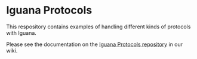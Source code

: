 <h1>Iguana Protocols</h1>

This respository contains examples of handling different kinds of protocols with Iguana.

Please see the documentation on the <a href="http://help.interfaceware.com/category/building-interfaces/repositories/builtin-iguana-protocols">Iguana Protocols repository</a> in our wiki.
